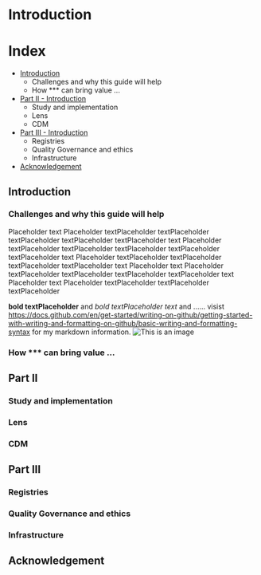# Introduction


# Index
- [Introduction](#introduction)
  - Challenges and why this guide will help
  - How *** can bring value ...
- [Part II - Introduction](#partII)
  - Study and implementation
  - Lens
  - CDM
- [Part III - Introduction](#partIII)
  - Registries
  - Quality Governance and ethics
  - Infrastructure
- [Acknowledgement ](#ack)

## <a name="introduction">Introduction</a>
### Challenges and why this guide will help
Placeholder text Placeholder textPlaceholder textPlaceholder textPlaceholder textPlaceholder textPlaceholder text Placeholder textPlaceholder textPlaceholder textPlaceholder textPlaceholder textPlaceholder text Placeholder textPlaceholder textPlaceholder textPlaceholder textPlaceholder text
Placeholder text Placeholder textPlaceholder textPlaceholder textPlaceholder textPlaceholder text Placeholder text Placeholder textPlaceholder textPlaceholder textPlaceholder  

**bold textPlaceholder** and *bold textPlaceholder text* and ...... visist https://docs.github.com/en/get-started/writing-on-github/getting-started-with-writing-and-formatting-on-github/basic-writing-and-formatting-syntax for my markdown information. 
![This is an image](https://myoctocat.com/assets/images/base-octocat.svg)


### How *** can bring value ... 

## <a name="partII">Part II</a>
### Study and implementation
### Lens
### CDM
  
## <a name="partIII">Part III</a>
### Registries
### Quality Governance and ethics
### Infrastructure

## <a name="ack">Acknowledgement</a>
